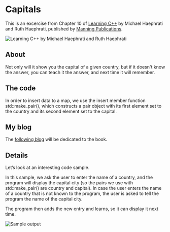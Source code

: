 # Capitals

This is an excercise from Chapter 10 of  [Learning C++](https://www.manning.com/books/learning-c-plus-plus) by Michael Haephrati and Ruth Haephrati, published by [Manning Publications](https://www.manning.com/manning).

![Learning C++ by Michael Haephrati and Ruth Haephrati](https://i.ibb.co/mvTcpqK/Haephrati-MEAP-HI.jpg)

## About

Not only will it show you the capital of a given country, but if it doesn't know the answer, you can teach it the answer, and next time it will remember.

## The code

In order to insert data to a map, we use the insert member function std::make_pair(), which constructs a pair object with its first element set to the country and its second element set to the capital.

## My blog

The [following blog](https://haephrati1.wordpress.com) will be dedicated to the book.

## Details

Let’s look at an interesting code sample. 


In this sample, we ask the user to enter the name of a country, and the program will display the capital city (so the pairs we use with std::make_pair() are country and capital). In case the user enters the name of a country that is not known to the program, the user is asked to tell the program the name of the capital city.

The program then adds the new entry and learns, so it can display it next time.


![Sample output](https://i.ibb.co/WKCFKJL/CH10-Capitals-output.jpg)

